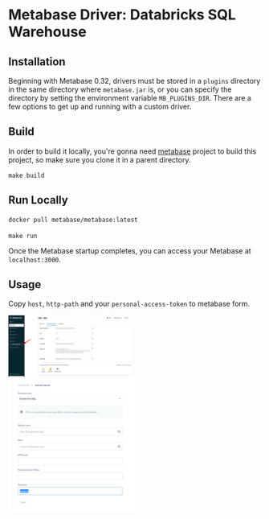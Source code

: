 # Metabase Driver: Databricks SQL Warehouse

## Installation

Beginning with Metabase 0.32, drivers must be stored in a `plugins` directory in the same directory where `metabase.jar` is, or you can specify the directory by setting the environment variable `MB_PLUGINS_DIR`. There are a few options to get up and running with a custom driver.

## Build

In order to build it locally, you're gonna need [metabase](https://github.com/metabase/metabase) project to build this project, so make sure you clone it in a parent directory. 

```
make build
```

## Run Locally

```
docker pull metabase/metabase:latest

make run
```
Once the Metabase startup completes, you can access your Metabase at `localhost:3000`.

## Usage

Copy `host`, `http-path` and your `personal-access-token` to metabase form.

<img src="screenshots/databricks-sql.png" alt="databricks" style="width:50%;"/>
<img src="screenshots/metabase-form.png" alt="databricks" style="width:50%;"/>

